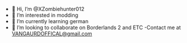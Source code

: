 - 👋 Hi, I’m @XZombiehunter012
- 👀 I’m interested in modding
- 🌱 I’m currently learning german 
- 💞️ I’m looking to collaborate on Borderlands 2 and ETC
-Contact me at VANGAURDOFFICAL@gmail.com

